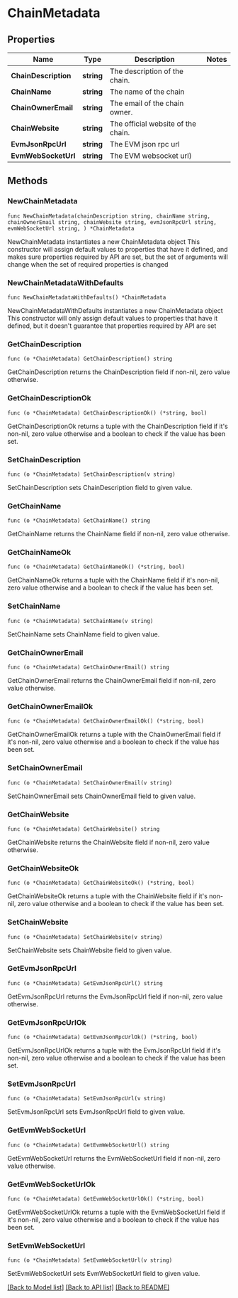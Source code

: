 # ChainMetadata

## Properties

Name | Type | Description | Notes
------------ | ------------- | ------------- | -------------
**ChainDescription** | **string** | The description of the chain. | 
**ChainName** | **string** | The name of the chain | 
**ChainOwnerEmail** | **string** | The email of the chain owner. | 
**ChainWebsite** | **string** | The official website of the chain. | 
**EvmJsonRpcUrl** | **string** | The EVM json rpc url | 
**EvmWebSocketUrl** | **string** | The EVM websocket url) | 

## Methods

### NewChainMetadata

`func NewChainMetadata(chainDescription string, chainName string, chainOwnerEmail string, chainWebsite string, evmJsonRpcUrl string, evmWebSocketUrl string, ) *ChainMetadata`

NewChainMetadata instantiates a new ChainMetadata object
This constructor will assign default values to properties that have it defined,
and makes sure properties required by API are set, but the set of arguments
will change when the set of required properties is changed

### NewChainMetadataWithDefaults

`func NewChainMetadataWithDefaults() *ChainMetadata`

NewChainMetadataWithDefaults instantiates a new ChainMetadata object
This constructor will only assign default values to properties that have it defined,
but it doesn't guarantee that properties required by API are set

### GetChainDescription

`func (o *ChainMetadata) GetChainDescription() string`

GetChainDescription returns the ChainDescription field if non-nil, zero value otherwise.

### GetChainDescriptionOk

`func (o *ChainMetadata) GetChainDescriptionOk() (*string, bool)`

GetChainDescriptionOk returns a tuple with the ChainDescription field if it's non-nil, zero value otherwise
and a boolean to check if the value has been set.

### SetChainDescription

`func (o *ChainMetadata) SetChainDescription(v string)`

SetChainDescription sets ChainDescription field to given value.


### GetChainName

`func (o *ChainMetadata) GetChainName() string`

GetChainName returns the ChainName field if non-nil, zero value otherwise.

### GetChainNameOk

`func (o *ChainMetadata) GetChainNameOk() (*string, bool)`

GetChainNameOk returns a tuple with the ChainName field if it's non-nil, zero value otherwise
and a boolean to check if the value has been set.

### SetChainName

`func (o *ChainMetadata) SetChainName(v string)`

SetChainName sets ChainName field to given value.


### GetChainOwnerEmail

`func (o *ChainMetadata) GetChainOwnerEmail() string`

GetChainOwnerEmail returns the ChainOwnerEmail field if non-nil, zero value otherwise.

### GetChainOwnerEmailOk

`func (o *ChainMetadata) GetChainOwnerEmailOk() (*string, bool)`

GetChainOwnerEmailOk returns a tuple with the ChainOwnerEmail field if it's non-nil, zero value otherwise
and a boolean to check if the value has been set.

### SetChainOwnerEmail

`func (o *ChainMetadata) SetChainOwnerEmail(v string)`

SetChainOwnerEmail sets ChainOwnerEmail field to given value.


### GetChainWebsite

`func (o *ChainMetadata) GetChainWebsite() string`

GetChainWebsite returns the ChainWebsite field if non-nil, zero value otherwise.

### GetChainWebsiteOk

`func (o *ChainMetadata) GetChainWebsiteOk() (*string, bool)`

GetChainWebsiteOk returns a tuple with the ChainWebsite field if it's non-nil, zero value otherwise
and a boolean to check if the value has been set.

### SetChainWebsite

`func (o *ChainMetadata) SetChainWebsite(v string)`

SetChainWebsite sets ChainWebsite field to given value.


### GetEvmJsonRpcUrl

`func (o *ChainMetadata) GetEvmJsonRpcUrl() string`

GetEvmJsonRpcUrl returns the EvmJsonRpcUrl field if non-nil, zero value otherwise.

### GetEvmJsonRpcUrlOk

`func (o *ChainMetadata) GetEvmJsonRpcUrlOk() (*string, bool)`

GetEvmJsonRpcUrlOk returns a tuple with the EvmJsonRpcUrl field if it's non-nil, zero value otherwise
and a boolean to check if the value has been set.

### SetEvmJsonRpcUrl

`func (o *ChainMetadata) SetEvmJsonRpcUrl(v string)`

SetEvmJsonRpcUrl sets EvmJsonRpcUrl field to given value.


### GetEvmWebSocketUrl

`func (o *ChainMetadata) GetEvmWebSocketUrl() string`

GetEvmWebSocketUrl returns the EvmWebSocketUrl field if non-nil, zero value otherwise.

### GetEvmWebSocketUrlOk

`func (o *ChainMetadata) GetEvmWebSocketUrlOk() (*string, bool)`

GetEvmWebSocketUrlOk returns a tuple with the EvmWebSocketUrl field if it's non-nil, zero value otherwise
and a boolean to check if the value has been set.

### SetEvmWebSocketUrl

`func (o *ChainMetadata) SetEvmWebSocketUrl(v string)`

SetEvmWebSocketUrl sets EvmWebSocketUrl field to given value.



[[Back to Model list]](../README.md#documentation-for-models) [[Back to API list]](../README.md#documentation-for-api-endpoints) [[Back to README]](../README.md)


